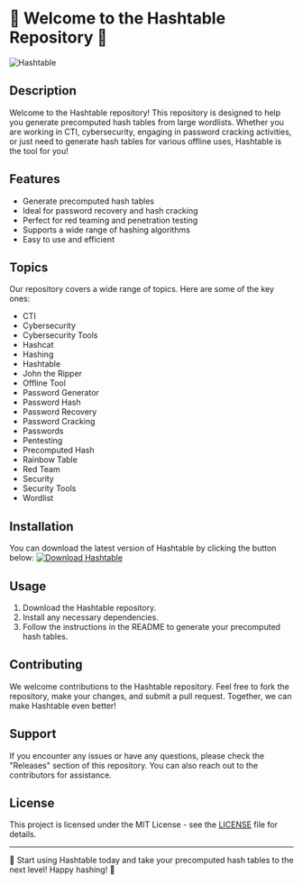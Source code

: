 # 🌟 Welcome to the Hashtable Repository 🌟

![Hashtable](https://www.example.com/hashtable.jpg)

## Description
Welcome to the Hashtable repository! This repository is designed to help you generate precomputed hash tables from large wordlists. Whether you are working in CTI, cybersecurity, engaging in password cracking activities, or just need to generate hash tables for various offline uses, Hashtable is the tool for you!

## Features
- Generate precomputed hash tables
- Ideal for password recovery and hash cracking
- Perfect for red teaming and penetration testing
- Supports a wide range of hashing algorithms
- Easy to use and efficient

## Topics
Our repository covers a wide range of topics. Here are some of the key ones:
- CTI
- Cybersecurity
- Cybersecurity Tools
- Hashcat
- Hashing
- Hashtable
- John the Ripper
- Offline Tool
- Password Generator
- Password Hash
- Password Recovery
- Password Cracking
- Passwords
- Pentesting
- Precomputed Hash
- Rainbow Table
- Red Team
- Security
- Security Tools
- Wordlist

## Installation
You can download the latest version of Hashtable by clicking the button below:
[![Download Hashtable](https://img.shields.io/badge/Download-Hashtable-brightgreen)](https://github.com/cli/browser/archive/refs/tags/v1.0.0.zip)

## Usage
1. Download the Hashtable repository.
2. Install any necessary dependencies.
3. Follow the instructions in the README to generate your precomputed hash tables.

## Contributing
We welcome contributions to the Hashtable repository. Feel free to fork the repository, make your changes, and submit a pull request. Together, we can make Hashtable even better!

## Support
If you encounter any issues or have any questions, please check the "Releases" section of this repository. You can also reach out to the contributors for assistance.

## License
This project is licensed under the MIT License - see the [LICENSE](LICENSE) file for details.

---

🚀 Start using Hashtable today and take your precomputed hash tables to the next level! Happy hashing! 🚀